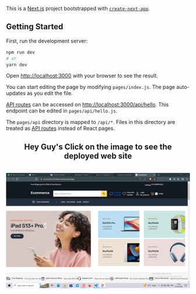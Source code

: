 This is a [Next.js](https://nextjs.org/) project bootstrapped with [`create-next-app`](https://github.com/vercel/next.js/tree/canary/packages/create-next-app).

## Getting Started

First, run the development server:

```bash
npm run dev
# or
yarn dev
```

Open [http://localhost:3000](http://localhost:3000) with your browser to see the result.

You can start editing the page by modifying `pages/index.js`. The page auto-updates as you edit the file.

[API routes](https://nextjs.org/docs/api-routes/introduction) can be accessed on [http://localhost:3000/api/hello](http://localhost:3000/api/hello). This endpoint can be edited in `pages/api/hello.js`.

The `pages/api` directory is mapped to `/api/*`. Files in this directory are treated as [API routes](https://nextjs.org/docs/api-routes/introduction) instead of React pages.

<b>

<div align='center'>
<h2>Hey Guy's Click on the image to see the deployed web site</h2>
</div>

<br>

</a>
<a href="https://ecommerce-frontend-brown.vercel.app">
<div align="center">
<img hight="300" width="700" alt="GIF" align="center" src="./src/images/ecommerce_banner.png">
</div>
</a>